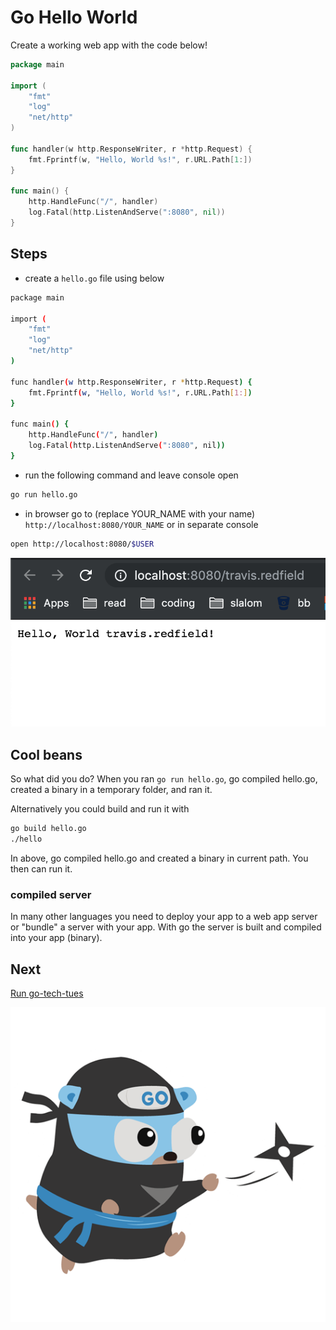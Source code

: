 # Go Hello World

Create a working web app with the code below!

```go
package main

import (
    "fmt"
    "log"
    "net/http"
)

func handler(w http.ResponseWriter, r *http.Request) {
    fmt.Fprintf(w, "Hello, World %s!", r.URL.Path[1:])
}

func main() {
    http.HandleFunc("/", handler)
    log.Fatal(http.ListenAndServe(":8080", nil))
}
```

## Steps

- create a `hello.go` file using below

```bash
package main

import (
    "fmt"
    "log"
    "net/http"
)

func handler(w http.ResponseWriter, r *http.Request) {
    fmt.Fprintf(w, "Hello, World %s!", r.URL.Path[1:])
}

func main() {
    http.HandleFunc("/", handler)
    log.Fatal(http.ListenAndServe(":8080", nil))
}
```

- run the following command and leave console open

```bash
go run hello.go
```

- in browser go to (replace YOUR_NAME with your name) `http://localhost:8080/YOUR_NAME` or in separate console

```bash
open http://localhost:8080/$USER
```

![hello](screens/hello-screen.png)

## Cool beans

So what did you do? When you ran `go run hello.go`, go compiled hello.go, created a binary in a temporary folder, and ran it.

Alternatively you could build and run it with

```bash
go build hello.go
./hello
```

In above, go compiled hello.go and created a binary in current path. You then can run it.

### compiled server

In many other languages you need to deploy your app to a web app server or "bundle" a server with your app. With go the server is built and compiled into your app (binary).

## Next

[Run go-tech-tues](run-go-tech-tues.md.md)

![gopher ninja](images/gopher-ninja.png)